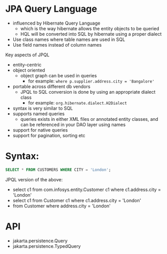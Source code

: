 # JPA Query Language

- influenced by Hibernate Query Language
  - which is the way hibernate allows the entity objects to be queried
  - HQL will be converted into SQL by hibernate using a proper dialect
- Use class names where table names are used in SQL
- Use field names instead of column names

Key aspects of JPQL

- entity-centric
- object oriented
  - object graph can be used in queries
    - for example: `where p.supplier.address.city = 'Bangalore'`
- portable across different db vendors
  - JPQL to SQL conversion is done by using an appropriate dialect class
    - for example: `org.hibernate.dialect.H2Dialect`
- syntax is very similar to SQL
- supports named queries
  - queries exists in either XML files or annotated entity classes, and can be referenced in your DAO layer using names
- support for native queries
- support for pagination, sorting etc

# Syntax:

```sql
SELECT * FROM CUSTOMERS WHERE CITY = 'London';
```

JPQL version of the above:

- select c1 from com.infosys.entity.Customer c1 where c1.address.city = 'London'
- select c1 from Customer c1 where c1.address.city = 'London'
- from Customer where address.city = 'London'

# API

- jakarta.persistence.Query
- jakarta.persistence.TypedQuery
